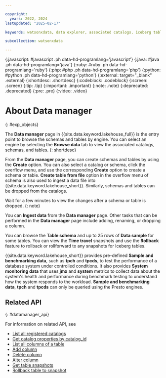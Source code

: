 ```yaml
---

copyright:
  years: 2022, 2024
lastupdated: "2025-02-17"

keywords: watsonxdata, data explorer, associated catalogs, iceberg tables, data sample, time travel information, ingestion hub

subcollection: watsonxdata

---
```


{:javascript: #javascript .ph data-hd-programlang='javascript'}
{:java: #java .ph data-hd-programlang='java'}
{:ruby: #ruby .ph data-hd-programlang='ruby'}
{:php: #php .ph data-hd-programlang='php'}
{:python: #python .ph data-hd-programlang='python'}
{:external: target="_blank" .external}
{:shortdesc: .shortdesc}
{:codeblock: .codeblock}
{:screen: .screen}
{:tip: .tip}
{:important: .important}
{:note: .note}
{:deprecated: .deprecated}
{:pre: .pre}
{:video: .video}

# About Data manager
{: #exp_objects}

The **Data manager** page in {{site.data.keyword.lakehouse_full}} is the entry point to browse the schemas and tables by engine. You can select an engine by selecting the **Browse data** tab to view the associated catalogs, schemas, and tables.
{: shortdesc}

From the **Data manager** page, you can create schemas and tables by using the **Create** option. You can also select a catalog or schema, click the overflow menu, and use the corresponding **Create** option to create a schema or table. **Create table from file** option in the overflow menu of schema is also used to ingest a data file into {{site.data.keyword.lakehouse_short}}. Similarly, schemas and tables can be dropped from the catalogs.

Wait for a few minutes to view the changes after a schema or table is dropped.
{: note}

You can **Ingest data** from the **Data manager** page.
Other tasks that can be performed in the **Data manager** page include adding, renaming, or dropping a column.

You can browse the **Table schema** and up to 25 rows of **Data sample** for some tables. You can view the **Time travel** snapshots and use the **Rollback** feature to rollback or rollforward to any snapshots for Iceberg tables.

{{site.data.keyword.lakehouse_short}} provides pre-defined **Sample and benchmarking data**, such as **tpch** and **tpcds**, to test the performance of a database system under controlled conditions. It also provides **System monitoring data** that uses **jmx** and **system** metrics to collect data about the system's health and performance during benchmark testing to understand how the system responds to the workload. **Sample and benchmarking data**, **tpch** and **tpcds** can only be queried using the Presto engines.

## Related API
{: #datamanager_api}

For information on related API, see
* [List all registered catalogs](https://cloud.ibm.com/apidocs/watsonxdata-software#list-catalogs)
* [Get catalog properties by catalog_id](https://cloud.ibm.com/apidocs/watsonxdata-software#get-catalog)
* [List all columns of a table](https://cloud.ibm.com/apidocs/watsonxdata-software#list-columns)
* [Add column](https://cloud.ibm.com/apidocs/watsonxdata-software#create-columns)
* [Delete column](https://cloud.ibm.com/apidocs/watsonxdata-software#delete-column)
* [Alter column](https://cloud.ibm.com/apidocs/watsonxdata-software#update-column)
* [Get table snapshots](https://cloud.ibm.com/apidocs/watsonxdata-software#list-table-snapshots)
* [Rollback table to snapshot](https://cloud.ibm.com/apidocs/watsonxdata-software#rollback-table)
